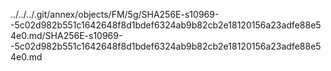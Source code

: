 ../../../.git/annex/objects/FM/5g/SHA256E-s10969--5c02d982b551c1642648f8d1bdef6324ab9b82cb2e18120156a23adfe88e54e0.md/SHA256E-s10969--5c02d982b551c1642648f8d1bdef6324ab9b82cb2e18120156a23adfe88e54e0.md